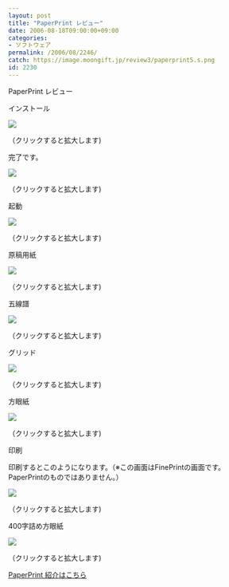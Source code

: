 ```yaml
---
layout: post
title: "PaperPrint レビュー"
date: 2006-08-18T09:00:00+09:00
categories:
- ソフトウェア
permalink: /2006/08/2246/
catch: https://image.moongift.jp/review3/paperprint5.s.png
id: 2230
---
```

PaperPrint レビュー  
<!--more-->

インストール

  

[![](https://image.moongift.jp/review3/paperprint1.s.png)](https://image.moongift.jp/review3/paperprint1.png)  
  
（クリックすると拡大します)

  

完了です。

  

[![](https://image.moongift.jp/review3/paperprint2.s.png)](https://image.moongift.jp/review3/paperprint2.png)  
  
（クリックすると拡大します)

  

起動

  

[![](https://image.moongift.jp/review3/paperprint3.s.png)](https://image.moongift.jp/review3/paperprint3.png)  
  
（クリックすると拡大します)

  

原稿用紙

  

[![](https://image.moongift.jp/review3/paperprint4.s.png)](https://image.moongift.jp/review3/paperprint4.png)  
  
（クリックすると拡大します)

  

五線譜

  

[![](https://image.moongift.jp/review3/paperprint5.s.png)](https://image.moongift.jp/review3/paperprint5.png)  
  
（クリックすると拡大します)

  

グリッド

  

[![](https://image.moongift.jp/review3/paperprint6.s.png)](https://image.moongift.jp/review3/paperprint6.png)  
  
（クリックすると拡大します)

  

方眼紙

  

[![](https://image.moongift.jp/review3/paperprint7.s.png)](https://image.moongift.jp/review3/paperprint7.png)  
  
（クリックすると拡大します)

  

印刷

  

印刷するとこのようになります。（※この画面はFinePrintの画面です。PaperPrintのものではありません。）

  

[![](https://image.moongift.jp/review3/paperprint8.s.png)](https://image.moongift.jp/review3/paperprint8.png)  
  
（クリックすると拡大します)

  

400字詰め方眼紙

  

[![](https://image.moongift.jp/review3/paperprint9.s.png)](https://image.moongift.jp/review3/paperprint9.png)  
  
（クリックすると拡大します)

  

[PaperPrint 紹介はこちら](http://fw.moongift.jp/intro/i-2245.html)

